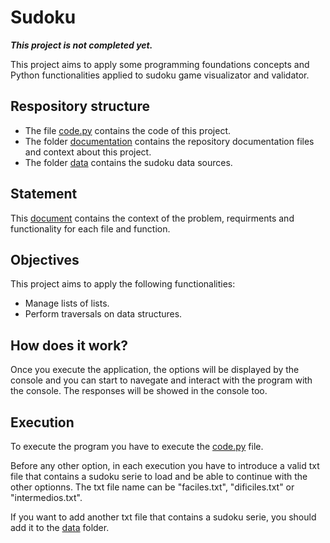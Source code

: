 # Sudoku

_**This project is not completed yet.**_

This project aims to apply some programming foundations concepts and Python functionalities applied to sudoku game visualizator and validator.

## Respository structure

- The file [code.py](/code.py) contains the code of this project.
- The folder [documentation](/documentation/) contains the repository documentation files and context about this project.
- The folder [data](/data/) contains the sudoku data sources.

## Statement

This [document](/documentation/statement.pdf) contains the context of the problem, requirments and functionality for each file and function.

## Objectives

This project aims to apply the following functionalities:

- Manage lists of lists.
- Perform traversals on data structures.

## How does it work?

Once you execute the application, the options will be displayed by the console and you can start to navegate and interact with the program with the console. The responses will be showed in the console too.

## Execution

To execute the program you have to execute the [code.py](/code.py) file.

Before any other option, in each execution you have to introduce a valid txt file that contains a sudoku serie to load and be able to continue with the other optionns. The txt file name can be "faciles.txt", "dificiles.txt" or "intermedios.txt".

If you want to add another txt file that contains a sudoku serie, you should add it to the [data](/data/) folder.
